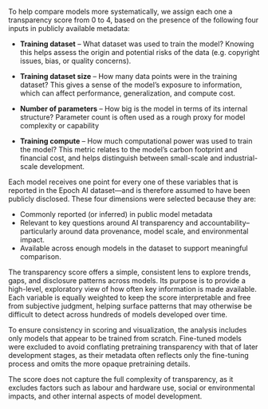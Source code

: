 To help compare models more systematically, we assign each one a transparency score from 0 to 4, based on the presence of the following four inputs in publicly available metadata:

- **Training dataset** – What dataset was used to train the model?
    Knowing this helps assess the origin and potential risks of the data (e.g. copyright issues, bias, or quality concerns).

- **Training dataset size** – How many data points were in the training dataset? 
    This gives a sense of the model’s exposure to information, which can affect performance, generalization, and compute cost. 

- **Number of parameters** – How big is the model in terms of its internal structure?
    Parameter count is often used as a rough proxy for model complexity or capability

- **Training compute** – How much computational power was used to train the model?
    This metric relates to the model’s carbon footprint and financial cost, and helps distinguish between small-scale and industrial-scale development. 

Each model receives one point for every one of these variables that is reported in the Epoch AI dataset—and is therefore assumed to have been publicly disclosed. These four dimensions were selected because they are:
- Commonly reported (or inferred) in public model metadata
- Relevant to key questions around AI transparency and accountability–particularly around data provenance, model scale, and environmental impact.
- Available across enough models in the dataset to support meaningful comparison. 

The transparency score offers a simple, consistent lens to explore trends, gaps, and disclosure patterns across models. Its purpose is to provide a high-level, exploratory view of how often key information is made available. Each variable is equally weighted to keep the score interpretable and free from subjective judgment, helping surface patterns that may otherwise be difficult to detect across hundreds of models developed over time.

To ensure consistency in scoring and visualization, the analysis includes only models that appear to be trained from scratch. Fine-tuned models were excluded to avoid conflating pretraining transparency with that of later development stages, as their metadata often reflects only the fine-tuning process and omits the more opaque pretraining details. 

The score does not capture the full complexity of transparency, as it excludes factors such as labour and hardware use, social or environmental impacts, and other internal aspects of model development.